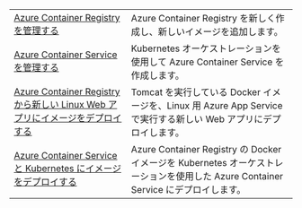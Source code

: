 |  |  |
|---------|---------|
| [Azure Container Registry を管理する][1] | Azure Container Registry を新しく作成し、新しいイメージを追加します。 | 
| [Azure Container Service を管理する][2] | Kubernetes オーケストレーションを使用して Azure Container Service を作成します。 | 
| [Azure Container Registry から新しい Linux Web アプリにイメージをデプロイする][3] | Tomcat を実行している Docker イメージを、Linux 用 Azure App Service で実行する新しい Web アプリにデプロイします。 | 
| [Azure Container Service と Kubernetes にイメージをデプロイする][4] | Azure Container Registry の Docker イメージを Kubernetes オーケストレーションを使用した Azure Container Service にデプロイします。 |

[1]: https://azure.microsoft.com/resources/samples/acr-java-manage-azure-container-registry/
[2]: https://azure.microsoft.com/resources/samples/acs-java-manage-azure-container-service/
[3]: https://azure.microsoft.com/resources/samples/app-service-java-deploy-image-from-acr-to-linux/
[4]: https://azure.microsoft.com/resources/samples/aad-java-browse-graph-and-manage-roles/
